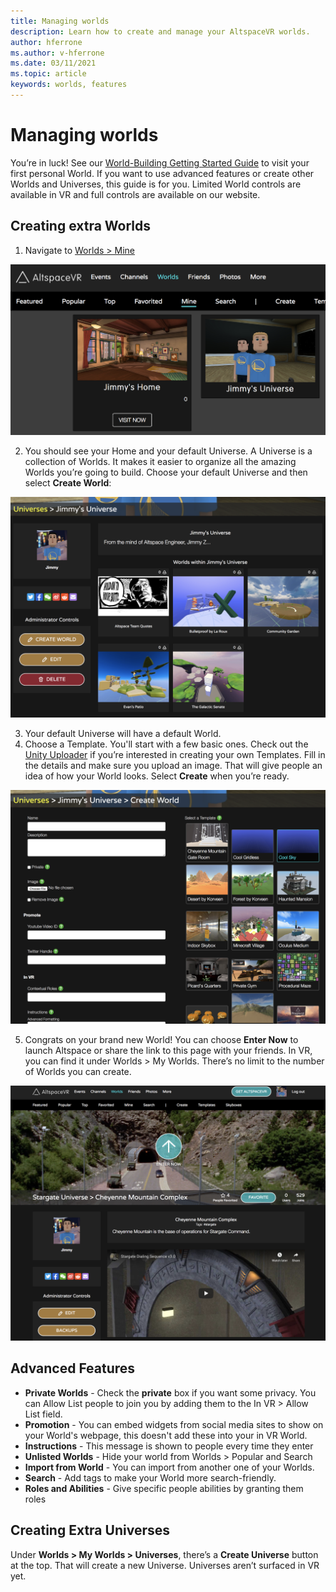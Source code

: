 ```yaml
---
title: Managing worlds
description: Learn how to create and manage your AltspaceVR worlds.
author: hferrone
ms.author: v-hferrone
ms.date: 03/11/2021
ms.topic: article
keywords: worlds, features
---
```


# Managing worlds

You’re in luck! See our [World-Building Getting Started Guide](world-building-getting-started.md) to visit your first personal World. If you want to use advanced features or create other Worlds and Universes, this guide is for you. Limited World controls are available in VR and full controls are available on our website.

## Creating extra Worlds

1. Navigate to [Worlds > Mine](https://account.altvr.com/worlds/my)

![Worlds open in the AltspaceVR web view with Mine panel selected](images/manage-worlds-img-01.png)

2. You should see your Home and your default Universe. A Universe is a collection of Worlds. It makes it easier to organize all the amazing Worlds you’re going to build. Choose your default Universe and then select **Create World**:

![Universe panel with world selected](images/manage-worlds-img-02.png)

3. Your default Universe will have a default World.
4. Choose a Template. You'll start with a few basic ones. Check out the [Unity Uploader](world-building-toolkit-getting-started.md) if you’re interested in creating your own Templates. Fill in the details and make sure you upload an image. That will give people an idea of how your World looks. Select **Create** when you’re ready.

![Create world panel open with input fields](images/manage-worlds-img-03.png)

5. Congrats on your brand new World! You can choose **Enter Now** to launch Altspace or share the link to this page with your friends. In VR, you can find it under Worlds > My Worlds. There’s no limit to the number of Worlds you can create.

![Launched world running in VR](images/manage-worlds-img-04.png)

## Advanced Features

* **Private Worlds** - Check the **private** box if you want some privacy. You can Allow List people to join you by adding them to the In VR > Allow List field.
* **Promotion** - You can embed widgets from social media sites to show on your World's webpage, this doesn't add these into your in VR World.
* **Instructions** - This message is shown to people every time they enter
* **Unlisted Worlds** - Hide your world from Worlds > Popular and Search
* **Import from World** - You can import from another one of your Worlds.
* **Search** - Add tags to make your World more search-friendly.
* **Roles and Abilities** - Give specific people abilities by granting them roles

## Creating Extra Universes

Under **Worlds > My Worlds > Universes**, there’s a **Create Universe** button at the top. That will create a new Universe. Universes aren’t surfaced in VR yet.